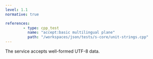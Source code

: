 ```yaml
---
level: 1.1
normative: true

references:
        - type: cpp_test
          name: "accept:basic multilingual plane"
          path: "/workspaces/json/tests/s-core/unit-strings.cpp"
---
```


The service accepts well-formed UTF-8 data.